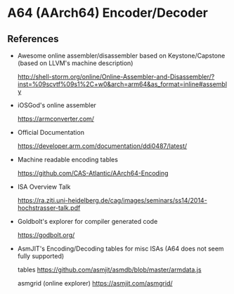 # A64 (AArch64) Encoder/Decoder

## References

* Awesome online assembler/disassembler based on Keystone/Capstone 
  (based on LLVM's  machine description)
  
  http://shell-storm.org/online/Online-Assembler-and-Disassembler/?inst=%09scvtf%09s1%2C+w0&arch=arm64&as_format=inline#assembly

* iOSGod's online assembler 

  https://armconverter.com/

* Official Documentation  

  https://developer.arm.com/documentation/ddi0487/latest/  


* Machine readable encoding tables

  https://github.com/CAS-Atlantic/AArch64-Encoding

* ISA Overview Talk

  https://ra.ziti.uni-heidelberg.de/cag/images/seminars/ss14/2014-hochstrasser-talk.pdf
  

* Goldbolt's explorer for compiler generated code 

  https://godbolt.org/ 


* AsmJIT's Encoding/Decoding tables for misc ISAs (A64 does not seem fully supported)

  tables https://github.com/asmjit/asmdb/blob/master/armdata.js
  
  asmgrid (online explorer) https://asmjit.com/asmgrid/
  
